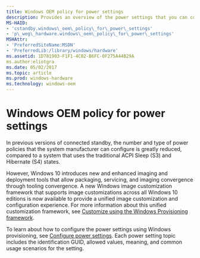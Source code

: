 ```yaml
---
title: Windows OEM policy for power settings
description: Provides an overview of the power settings that you can configure in Windows 10.
MS-HAID:
- 'cstandby.windows\_oem\_policy\_for\_power\_settings'
- 'p\_weg\_hardware.windows\_oem\_policy\_for\_power\_settings'
MSHAttr:
- 'PreferredSiteName:MSDN'
- 'PreferredLib:/library/windows/hardware'
ms.assetid: 1D781903-F1F1-4C02-B6FC-0F275A44B29A
ms.author:eliotgra
ms.date: 05/02/2017
ms.topic: article
ms.prod: windows-hardware
ms.technology: windows-oem
---
```


# Windows OEM policy for power settings


In previous versions of connected standby, the number and type of power policies that the system manufacturer can configure is greatly reduced, compared to a system that uses the traditional ACPI Sleep (S3) and Hibernate (S4) states.

However, Windows 10 introduces new and enhanced imaging and deployment tools that allow packaging, servicing, and imaging convergence through tooling convergence. A new Windows image customization framework that supports image customizations across all Windows 10 editions is now available to provide a unified image customization and configuration experience. For more information about this unified customization framework, see [Customize using the Windows Provisioning framework](https://msdn.microsoft.com/library/windows/hardware/dn898375.aspx).

To learn about how to configure the power settings using Windows provisioning, see [Configure power settings](https://msdn.microsoft.com/library/windows/hardware/mt608264). Each power setting topic includes the identification GUID, allowed values, meaning, and common usage scenarios for the setting.

 

 






